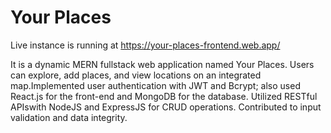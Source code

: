 # Your Places

Live instance is running at https://your-places-frontend.web.app/

It is a dynamic MERN fullstack web application named Your Places. Users can explore, add places, and view locations on an integrated map.Implemented user authentication with JWT and Bcrypt; also used React.js for the front-end and MongoDB for the database. Utilized RESTful APIswith NodeJS and ExpressJS for CRUD operations. Contributed to input validation and data integrity.
